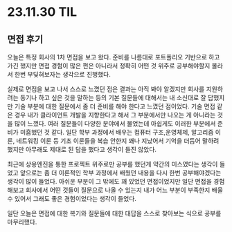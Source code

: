 # 23.11.30 TIL

## 면접 후기

오늘은 특정 회사의 1차 면접을 보고 왔다. 준비를 나름대로 포트폴리오 기반으로 하고 가긴 했지만 면접 경험이 많은 편은 아니라서 정확히 어떤 것 위주로 공부해야할지 몰라서 한번 부딪혀보자는 생각으로 진행했다.

실제로 면접을 보고 나서 스스로 느꼈던 점은 결과는 아직 봐야 알겠지만 회사를 지원하려는 동기나 하고 싶은 것을 말하는 등의 기본 질문들에 대해서는 내 소신대로 잘 답했지만 기술 부분에 대한 질문에서 좀 더 준비를 해야 한다고 느꼈던 점이었다. 기술 면접 같은 경우 내가 클라이언트 개발을 지향한다고 해서 그 부분에서만 나오는 게 아니라는 것을 많이 느꼈다. 여러 질문들이 다양한 분야에서 물었는데 아쉽게도 이러한 부분에서 준비가 미흡했던 것 같다. 일단 학부 과정에서 배우는 컴퓨터 구조,운영체제, 알고리즘 이론, 네트워킹 이론 등 기초 이론들을 복습 안한지 꽤나 지났어서 기억을 더듬어 말하려 했지만 아무래도 제대로 된 답을 했다고 생각이 들진 않았다.

최근에 상용엔진을 통한 프로젝트 위주로만 공부를 했던게 약간의 미스였다는 생각이 들었고 앞으로는 좀 더 이론적인 학부 과정에서 배웠던 내용을 다시 한번 공부해야겠다는 생각이 많이 들었다.
아쉬운 부분이 그 밖에도 꽤 있었던 면접이었지만 일단 면접을 경험해보고 회사에서 어떤 것들이 질문으로 나올 수 있는지 내가 어느 부분이 부족한지 배울 수 있어서 그래도 좋은 경험이었다는 생각이 들었다.

일단 오늘은 면접에 대한 복기와 질문들에 대한 대답을 스스로 찾아보는 식으로 공부를 마무리했다.
